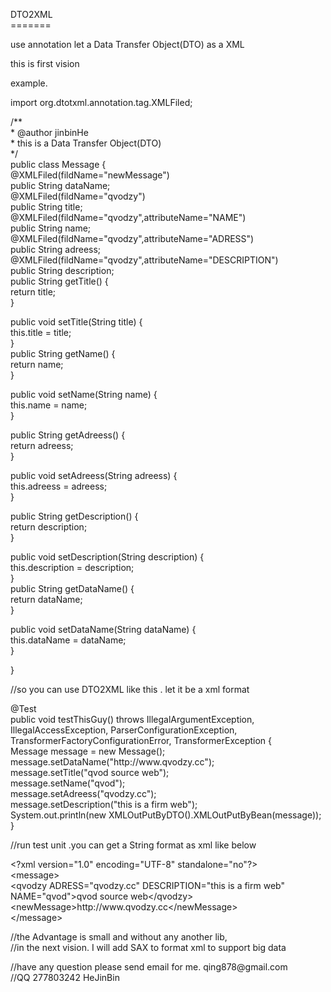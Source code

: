 
<head>
<meta http-equiv="Content-Type" content="text/html; charset=utf-8" />
<title>DTO2XML</title>
</head>

<body>
<p>DTO2XML<br />
  =======</p>
<p>use annotation let a Data Transfer Object(DTO) as a XML<br />
</p>
<p>this is first vision</p>
<p>example. <br />
</p>
<p>import org.dtotxml.annotation.tag.XMLFiled;</p>
<p>/**<br />
  * @author jinbinHe<br />
  * this is a Data Transfer Object(DTO)<br />
  */<br />
  public class Message {<br />
  @XMLFiled(fildName=&quot;newMessage&quot;)<br />
  public String dataName;<br />
  @XMLFiled(fildName=&quot;qvodzy&quot;)<br />
  public String title;<br />
  @XMLFiled(fildName=&quot;qvodzy&quot;,attributeName=&quot;NAME&quot;)<br />
  public String name;<br />
  @XMLFiled(fildName=&quot;qvodzy&quot;,attributeName=&quot;ADRESS&quot;)<br />
  public String adreess;<br />
  @XMLFiled(fildName=&quot;qvodzy&quot;,attributeName=&quot;DESCRIPTION&quot;)<br />
  public String description;<br />
  public String getTitle() {<br />
  return title;<br />
  }</p>
<p> public void setTitle(String title) {<br />
  this.title = title;<br />
  }<br />
  public String getName() {<br />
  return name;<br />
  }</p>
<p> public void setName(String name) {<br />
  this.name = name;<br />
  }</p>
<p> public String getAdreess() {<br />
  return adreess;<br />
  }</p>
<p> public void setAdreess(String adreess) {<br />
  this.adreess = adreess;<br />
  }</p>
<p> public String getDescription() {<br />
  return description;<br />
  }</p>
<p> public void setDescription(String description) {<br />
  this.description = description;<br />
  }<br />
  public String getDataName() {<br />
  return dataName;<br />
  }</p>
<p> public void setDataName(String dataName) {<br />
  this.dataName = dataName;<br />
  }<br />
</p>
<p>}<br />
</p>
<p>//so you can use DTO2XML like this . let it be a xml format</p>
<p> @Test<br />
  public void testThisGuy() throws IllegalArgumentException,<br />
  IllegalAccessException, ParserConfigurationException, TransformerFactoryConfigurationError, TransformerException {<br />
  Message message = new Message();<br />
  message.setDataName(&quot;http://www.qvodzy.cc&quot;);<br />
  message.setTitle(&quot;qvod source web&quot;);<br />
  message.setName(&quot;qvod&quot;);<br />
  message.setAdreess(&quot;qvodzy.cc&quot;);<br />
  message.setDescription(&quot;this is a firm web&quot;);<br />
  System.out.println(new XMLOutPutByDTO().XMLOutPutByBean(message));<br />
  }</p>
<p>//run test unit .you can get a String format as xml like below</p>
<p>&lt;?xml version=&quot;1.0&quot; encoding=&quot;UTF-8&quot; standalone=&quot;no&quot;?&gt;<br />
  &lt;message&gt;<br />
  &lt;qvodzy ADRESS=&quot;qvodzy.cc&quot; DESCRIPTION=&quot;this is a firm web&quot; NAME=&quot;qvod&quot;&gt;qvod source web&lt;/qvodzy&gt;<br />
  &lt;newMessage&gt;http://www.qvodzy.cc&lt;/newMessage&gt;<br />
  &lt;/message&gt;</p>
<p>//the Advantage is small and without any another lib,<br />
  //in the next vision. I will add SAX to format xml to support big data </p>
<p>//have  any question please send email for me. qing878@gmail.com<br />
  //QQ 277803242 HeJinBin</p>
<p></p>
</body>
</html>
